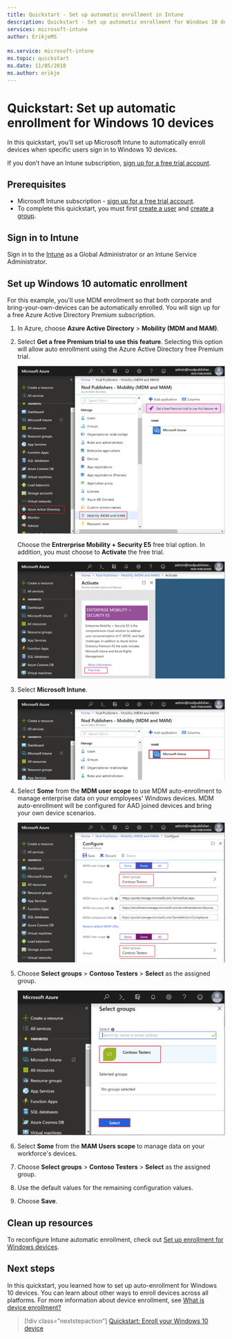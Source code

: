 ```yaml
---
title: Quickstart - Set up automatic enrollment in Intune
description: Quickstart - Set up automatic enrollment for Windows 10 devices in Intune.
services: microsoft-intune
author: ErikjeMS

ms.service: microsoft-intune
ms.topic: quickstart
ms.date: 11/05/2018
ms.author: erikje
---
```


# Quickstart: Set up automatic enrollment for Windows 10 devices

In this quickstart, you'll set up Microsoft Intune to automatically enroll devices when specific users sign in to Windows 10 devices.

If you don’t have an Intune subscription, [sign up for a free trial account](free-trial-sign-up.md).

## Prerequisites

- Microsoft Intune subscription - [sign up for a free trial account](free-trial-sign-up.md).
- To complete this quickstart, you must first [create a user](quickstart-create-user.md) and [create a group](quickstart-create-group.md).

## Sign in to Intune

Sign in to the [Intune](https://aka.ms/intuneportal) as a Global Administrator or an Intune Service Administrator.

## Set up Windows 10 automatic enrollment

For this example, you'll use MDM enrollment so that both corporate and bring-your-own-devices can be automatically enrolled. You will sign up for a free Azure Active Directory Premium subscription.

1. In Azure, choose **Azure Active Directory** > **Mobility (MDM and MAM)**.
2. Select **Get a free Premium trial to use this feature**. Selecting this option will allow auto enrollment using the Azure Active Directory free Premium trial. 

    ![Select the Azure Active Directory free Premium trial](media/quickstart-setup-auto-enrollment/quickstart-setup-auto-enrollment-01.png)

    Choose the **Entrerprise Mobility + Security E5** free trial option. In addition, you must choose to **Activate** the free trial.

    ![Choose the Entrerprise Mobility + Security E5 free trial](media/quickstart-setup-auto-enrollment/quickstart-setup-auto-enrollment-02.png)

3. Select **Microsoft Intune**. 

    ![Choose Microsoft Intune from the list](media/quickstart-setup-auto-enrollment/quickstart-setup-auto-enrollment-03.png)

4. Select **Some** from the **MDM user scope** to use MDM auto-enrollment to manage enterprise data on your employees' Windows devices. MDM auto-enrollment will be configured for AAD joined devices and bring your own device scenarios.

    ![Select 'Some' from the Configure list](media/quickstart-setup-auto-enrollment/quickstart-setup-auto-enrollment-04.png)

5. Choose **Select groups** > **Contoso Testers** > **Select** as the assigned group.

    ![Select the group to enroll](media/quickstart-setup-auto-enrollment/quickstart-setup-auto-enrollment-05.png)

6. Select **Some** from the **MAM Users scope** to manage data on your workforce's devices.
7. Choose **Select groups** > **Contoso Testers** > **Select** as the assigned group. 
8. Use the default values for the remaining configuration values.
9. Choose **Save**.

## Clean up resources

To reconfigure Intune automatic enrollment, check out [Set up enrollment for Windows devices](windows-enroll.md).

## Next steps

In this quickstart, you learned how to set up auto-enrollment for Windows 10 devices. You can learn about other ways to enroll devices across all platforms. For more information about device enrollment, see [What is device enrollment?](device-enrollment.md)

> [!div class="nextstepaction"]
> [Quickstart: Enroll your Windows 10 device](quickstart-enroll-windows-device.md)